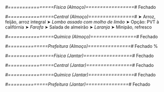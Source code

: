 
*#================Física (Almoço)=================#*
Fechado

*#================Central (Almoço)================#*
➤ Arroz, feijão, arroz integral
➤ *Lombo assado com molho de limão*
➤ Opção: PVT à califórnia
➤ *Farofa*
➤ Salada de almeirão
➤ *Laranja*
➤ Minipão, refresco

*#================Química (Almoço)================#*
Fechado

*#==============Prefeitura (Almoço)===============#*
Fechado
%

*#================Física (Jantar)=================#*
Fechado

*#================Central (Jantar)================#*
Fechado

*#================Química (Jantar)================#*
Fechado

*#==============Prefeitura (Jantar)===============#*
Fechado
